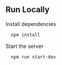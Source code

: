 ## Run Locally

Install dependencies

```bash
  npm install
```

Start the server

```bash
  npm run start-dev
```
